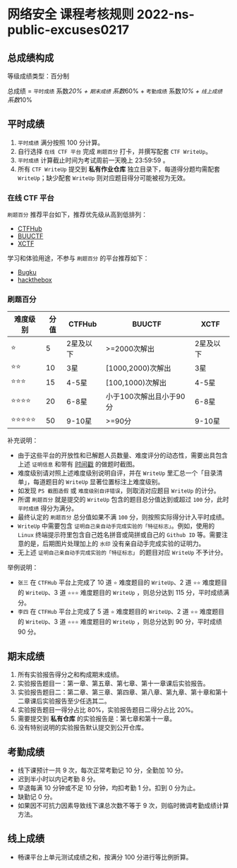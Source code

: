 # 网络安全 课程考核规则 2022-ns-public-excuses0217

## 总成绩构成

等级成绩类型：百分制

总成绩 = `平时成绩` 系数*20% + `期末成绩` 系数*60% + `考勤成绩` 系数*10% + `线上成绩` 系数*10%

## 平时成绩

1. `平时成绩` 满分按照 100 分计算。
2. 自行选择 `在线 CTF 平台` 完成 `刷题百分` 打卡，并撰写配套 `CTF WriteUp`。
3. `平时成绩` 计算截止时间为考试周前一天晚上 23:59:59 。
4. 所有 `CTF WriteUp` 提交到 **私有作业仓库** 独立目录下，每道得分题均需配套 `WriteUp`；缺少配套 `WriteUp` 则对应题目得分可能被视为无效。

### 在线 CTF 平台

`刷题百分` 推荐平台如下，推荐优先级从高到低排列：

- [CTFHub](https://www.ctfhub.com/)
- [BUUCTF](https://buuoj.cn/)
- [XCTF](https://adworld.xctf.org.cn/challenges/list)

学习和体验用途，不参与 `刷题百分` 的平台推荐如下：

- [Bugku](https://ctf.bugku.com/)
- [hackthebox](https://www.hackthebox.com/)

### 刷题百分

| 难度级别 | 分值 | CTFHub    | BUUCTF                  | XCTF      |
| -------- | ---- | --------- | ----------------------- | --------- |
| ⭐️        | 5    | 2星及以下 | >=2000次解出            | 2星及以下 |
| ⭐️⭐️       | 10   | 3星       | [1000,2000)次解出       | 3星       |
| ⭐️⭐️⭐️      | 15   | 4-5星     | [100,1000)次解出        | 4-5星     |
| ⭐️⭐️⭐️⭐️     | 20   | 6-8星     | 小于100次解出且小于90分 | 6-8星     |
| ⭐️⭐️⭐️⭐️⭐️    | 50   | 9-10星    | >=90分                  | 9-10星    |

补充说明：

- 由于这些平台的开放性和已解题人员数量、难度评分的动态性，需要出具包含上述 `证明信息` 和带有 [时间戳](https://www.baidu.com/s?ie=utf-8&wd=现在时间) 的做题时截图。
- 难度级别请对照上述难度级别说明自评，并在 `WriteUp` 里汇总一个「目录清单」，每道题目的 `WriteUp` 显著位置标注上难度级别。
- 如发现 `PS 截图造假` 或 `难度级别自评错误`，则取消对应题目 `WriteUp` 的计分。
- 所谓 `刷题百分` 就是提交的 `WriteUp` 包含的题目总分值达到或超过 `100` 分，此时 `平时成绩` 得分为满分。
- 最终认定的 `刷题百分` 总分值如果不满 `100` 分，则按照实际得分计入平时成绩。
- `WriteUp` 中需要包含 `证明自己亲自动手完成实验的「特征标志」`。例如，使用的 `Linux` 终端提示符里包含自己姓名拼音或简拼或自己的 `Github ID` 等。需要注意的是，后期图片处理加上的 `水印` 没有亲自动手完成实验的证明力。
- 无上述 `证明自己亲自动手完成实验的「特征标志」` 的题目对应 `WriteUp` 不予计分。

举例说明：

- `张三` 在 `CTFHub` 平台上完成了 10 道 `⭐️` 难度题目的 `WriteUp`、2 道 `⭐️⭐️` 难度题目的 `WriteUp`、3 道 `⭐️⭐️⭐️` 难度题目的 `WriteUp` ，则总分达到 115 分，平时成绩满分。
- `李四` 在 `CTFHub` 平台上完成了 5 道 `⭐️` 难度题目的 `WriteUp`、2 道 `⭐️⭐️` 难度题目的 `WriteUp`、3 道 `⭐️⭐️⭐️` 难度题目的 `WriteUp` ，则总分达到 90 分，平时成绩 90 分。

## 期末成绩

1. 所有实验报告得分之和构成期末成绩。
2. 实验报告题目一：第一章、第五章、第七章、第十一章课后实验报告。
3. 实验报告题目二：第二章、第三章、第四章、第八章、第九章、第十章和第十二章课后实验报告至少任选其二。
4. 实验报告题目一得分占比 80%，实验报告题目二得分占比 20%。
5. 需要提交到 **私有仓库** 的实验报告是：第七章和第十一章。
6. 没有特别说明的实验报告默认提交到公开仓库。

## 考勤成绩

- 线下课预计一共 9 次，每次正常考勤记 10 分，全勤加 10 分。
- 迟到半小时以内记考勤 8 分。
- 早退每满 10 分钟或不足 10 分钟，均扣考勤 1 分。扣到 0 分为止。
- 缺勤记 0 分。
- 如果因不可抗力因素导致线下课总次数不等于 9 次，则临时微调考勤成绩计算方法。

## 线上成绩

- 畅课平台上单元测试成绩之和，按满分 100 分进行等比例折算。
